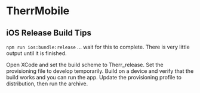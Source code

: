 # TherrMobile

## iOS Release Build Tips
`npm run ios:bundle:release`
... wait for this to complete. There is very little output until it is finished.

Open XCode and set the build scheme to Therr_release. Set the provisioning file to develop temporarily. Build on a device and verify that the build works and you can run the app. Update the provisioning profile to distribution, then run the archive.